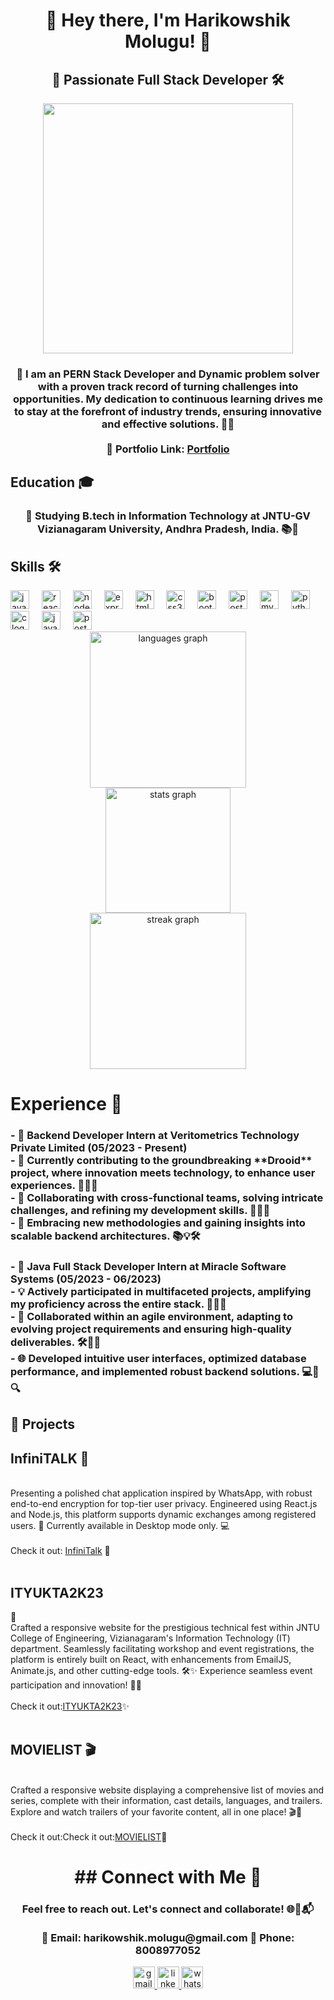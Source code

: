<h1 align="center">👋 Hey there, I'm Harikowshik Molugu! 🚀</h1>



<h2 align="center">🌟 Passionate Full Stack Developer 🛠️</h2>



<div align="center">
  <img height="400" src="https://r7q6w9z6.rocketcdn.me/career/wp-content/uploads/2020/03/full-stack-development.gif"  />
</div>



<h3 align="center">🚀 I am an PERN Stack Developer and Dynamic problem solver with a proven track record of turning challenges into opportunities. My dedication to continuous learning drives me to stay at the forefront of industry trends, ensuring innovative and effective solutions. 🧠💡<br><br>🔗 Portfolio Link:  <a href="https://portfolio-amber-sigma-31.vercel.app/">Portfolio</a></h3>



<h2 align="left">Education 🎓</h2>



<h3 align="center">🌱 Studying B.tech in Information Technology at JNTU-GV Vizianagaram University, Andhra Pradesh, India. 📚🚀</h3>



<h2 align="left">Skills 🛠️</h2>



<div align="left">
  <img src="https://img.shields.io/badge/JavaScript-F7DF1E?logo=javascript&logoColor=black&style=for-the-badge" height="30" alt="javascript logo"  />
  <img width="12" />
  <img src="https://img.shields.io/badge/React-61DAFB?logo=react&logoColor=black&style=for-the-badge" height="30" alt="react logo"  />
  <img width="12" />
  <img src="https://img.shields.io/badge/Node.js-339933?logo=nodedotjs&logoColor=white&style=for-the-badge" height="30" alt="nodejs logo"  />
  <img width="12" />
  <img src="https://img.shields.io/badge/Express-000000?logo=express&logoColor=white&style=for-the-badge" height="30" alt="express logo"  />
  <img width="12" />
  <img src="https://img.shields.io/badge/HTML5-E34F26?logo=html5&logoColor=white&style=for-the-badge" height="30" alt="html5 logo"  />
  <img width="12" />
  <img src="https://img.shields.io/badge/CSS3-1572B6?logo=css3&logoColor=white&style=for-the-badge" height="30" alt="css3 logo"  />
  <img width="12" />
  <img src="https://img.shields.io/badge/Bootstrap-7952B3?logo=bootstrap&logoColor=white&style=for-the-badge" height="30" alt="bootstrap logo"  />
  <img width="12" />
  <img src="https://img.shields.io/badge/PostgreSQL-4169E1?logo=postgresql&logoColor=white&style=for-the-badge" height="30" alt="postgresql logo"  />
  <img width="12" />
  <img src="https://img.shields.io/badge/MySQL-4479A1?logo=mysql&logoColor=white&style=for-the-badge" height="30" alt="mysql logo"  />
  <img width="12" />
  <img src="https://img.shields.io/badge/Python-3776AB?logo=python&logoColor=white&style=for-the-badge" height="30" alt="python logo"  />
  <img width="12" />
  <img src="https://img.shields.io/badge/C-A8B9CC?logo=c&logoColor=black&style=for-the-badge" height="30" alt="c logo"  />
  <img width="12" />
  <img src="https://cdn.jsdelivr.net/gh/devicons/devicon/icons/java/java-original.svg" height="30" alt="java logo"  />
  <img width="12" />
  <img src="https://img.shields.io/badge/Postman-FF6C37?logo=postman&logoColor=black&style=for-the-badge" height="30" alt="postman logo"  />
</div>
<div align="center">
  <img src="https://github-readme-stats.vercel.app/api/top-langs?username=HarikowshikMolugu&locale=en&hide_title=false&layout=compact&card_width=320&langs_count=5&theme=vision-friendly-dark&hide_border=false&order=2" height="250" alt="languages graph" /> <br>
  <img src="https://github-readme-stats.vercel.app/api?username=HarikowshikMolugu&hide_title=true&hide_rank=false&show_icons=true&include_all_commits=true&count_private=true&disable_animations=false&theme=vision-friendly-dark&locale=en&hide_border=false&order=1" height="200" alt="stats graph" /> <br>
  <img src="https://streak-stats.demolab.com?user=HarikowshikMolugu&locale=en&mode=daily&theme=vision-friendly-dark&hide_border=false&border_radius=5&order=3" height="250" alt="streak graph"  />
</div>


<h1 align="left">Experience 💼</h1>







<h3 align="left">- 🌟 Backend Developer Intern at Veritometrics Technology Private Limited (05/2023 - Present)<br>  - 🚀 Currently contributing to the groundbreaking **Drooid** project, where innovation meets technology, to enhance user experiences. 🌈🌟🔥<br>  - 👥 Collaborating with cross-functional teams, solving intricate challenges, and refining my development skills. 🤝🔧🧩<br>  - 🔧 Embracing new methodologies and gaining insights into scalable backend architectures. 📚💡🛠️</h3>



<h3 align="left">- 🌟 Java Full Stack Developer Intern at Miracle Software Systems (05/2023 - 06/2023)<br>  - 💡 Actively participated in multifaceted projects, amplifying my proficiency across the entire stack. 🎯🔗🚀<br>  - 🔄 Collaborated within an agile environment, adapting to evolving project requirements and ensuring high-quality deliverables. 🛠️🤖🌀<br>  - 🌐 Developed intuitive user interfaces, optimized database performance, and implemented robust backend solutions. 💻🚀🔍</h3>



<h2 align="left">📂 Projects</h2>



<h3 align="left">
 <h2><b>InfiniTALK 💬</b></h2><br>Presenting a polished chat application inspired by WhatsApp, with robust end-to-end encryption for top-tier user privacy. Engineered using React.js and Node.js, this platform supports dynamic exchanges among registered users. 🚀 Currently available in Desktop mode only. 💻<br><br>Check it out: <a href="https://chat-application-blond.vercel.app/">InfiniTalk</a> 🚀<br><br>
 <h2><b>ITYUKTA2K23</b></h2> 🎉<br>Crafted a responsive website for the prestigious technical fest within JNTU College of Engineering, Vizianagaram's Information Technology (IT) department. Seamlessly facilitating workshop and event registrations, the platform is entirely built on React, with enhancements from EmailJS, Animate.js, and other cutting-edge tools. 🛠️✨ Experience seamless event participation and innovation! 🎉🚀<br><br>Check it out:<a href="http://www.ityukta2k23.org">ITYUKTA2K23</a>✨<br><br>
 <h2><b>MOVIELIST 🎬</b></h2><br>Crafted a responsive website displaying a comprehensive list of movies and series, complete with their information, cast details, languages, and trailers. Explore and watch trailers of your favorite content, all in one place! 🎬🌟<br><br>Check it out:Check it out:<a href="https://movie-list-five-orpin.vercel.app/">MOVIELIST</a>🎥</h3>



<h1 align="center">## Connect with Me 🤝</h1>



<h3 align="center">Feel free to reach out. Let's connect and collaborate! 🌐🚀📬<br><br>📧 Email: harikowshik.molugu@gmail.com 📱 Phone: 8008977052</h3>



<div align="center">
  <a href="harikowshik.molugu@gmail.com" target="_blank">
    <img src="https://img.shields.io/static/v1?message=Gmail&logo=gmail&label=&color=D14836&logoColor=white&labelColor=&style=for-the-badge" height="35" alt="gmail logo"  />
  </a>
  <a href="https://www.linkedin.com/in/hari-kowshik-molugu-56042923b" target="_blank">
    <img src="https://img.shields.io/static/v1?message=LinkedIn&logo=linkedin&label=&color=0077B5&logoColor=white&labelColor=&style=for-the-badge" height="35" alt="linkedin logo"  />
  </a>
  <a href="8008977052" target="_blank">
    <img src="https://img.shields.io/static/v1?message=Whatsapp&logo=whatsapp&label=&color=25D366&logoColor=white&labelColor=&style=for-the-badge" height="35" alt="whatsapp logo"  />
  </a>
</div>


